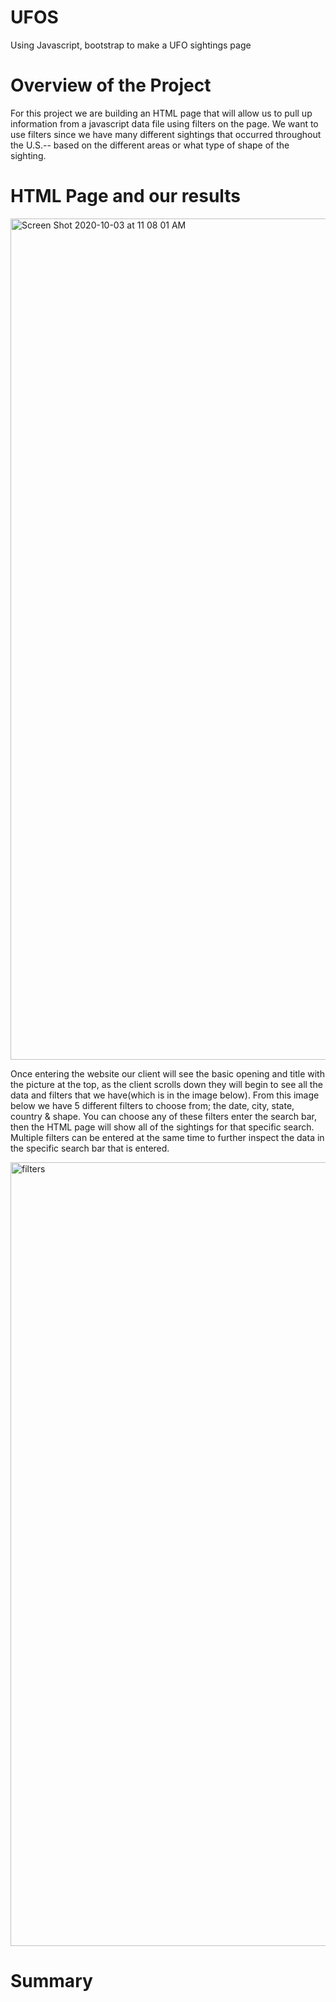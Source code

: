 # UFOS
Using Javascript, bootstrap to make a UFO sightings page

# Overview of the Project

For this project we are building an HTML page that will allow us to pull up information from a javascript data file using filters on the page. We want to use filters since we have many different sightings that occurred throughout the U.S.-- based on the different areas or what type of shape of the sighting.

# HTML Page and our results

<img width="1346" alt="Screen Shot 2020-10-03 at 11 08 01 AM" src="https://user-images.githubusercontent.com/67278193/94994945-de585280-0568-11eb-836d-0c2a02e839c9.png">

Once entering the website our client will see the basic opening and title with the picture at the top, as the client scrolls down they will begin to see all the data and filters that we have(which is in the image below). From this image below we have 5 different filters to choose from; the date, city, state, country & shape. You can choose any of these filters enter the search bar, then the HTML page will show all of the sightings for that specific search. Multiple filters can be entered at the same time to further inspect the data in the specific search bar that is entered.

<img width="1254" alt="filters" src="https://user-images.githubusercontent.com/67278193/94994943-dbf5f880-0568-11eb-8740-9c614604bd8a.png">

# Summary

